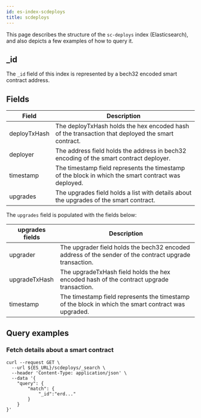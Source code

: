 ```yaml
---
id: es-index-scdeploys
title: scdeploys
---
```


[comment]: # (mx-abstract)

This page describes the structure of the `sc-deploys` index (Elasticsearch), and also depicts a few examples of how to query it.

[comment]: # (mx-context-auto)

## _id

The `_id` field of this index is represented by a bech32 encoded smart contract address.

[comment]: # (mx-context-auto)

## Fields

[comment]: # (table:scdeploys)

| Field         | Description                                                                                         |
|---------------|-----------------------------------------------------------------------------------------------------|
| deployTxHash  | The deployTxHash holds the hex encoded hash of the transaction that deployed the smart contract.    |
| deployer      | The address field holds the address in bech32 encoding of the smart contract deployer.              |
| timestamp     | The timestamp field represents the timestamp of the block in which the smart contract was deployed. |
| upgrades      | The upgrades field holds a list with details about the upgrades of the smart contract.              |

The `upgrades` field is populated with the fields below:

[comment]: # (table:scdeploys.upgrades)

| upgrades fields | Description                                                                                            |
|-----------------|--------------------------------------------------------------------------------------------------------|
| upgrader        | The upgrader field holds the bech32 encoded address of the sender of the contract upgrade transaction. |
| upgradeTxHash   | The upgradeTxHash field holds the hex encoded hash of the contract upgrade transaction.                |
| timestamp       | The timestamp field represents the timestamp of the block in which the smart contract was upgraded.    |

[comment]: # (mx-context-auto)

## Query examples

[comment]: # (mx-context-auto)

### Fetch details about a smart contract

```
curl --request GET \
  --url ${ES_URL}/scdeploys/_search \
  --header 'Content-Type: application/json' \
  --data '{
	"query": {
		"match": {
			"_id":"erd..."
		}
	}
}'
```
